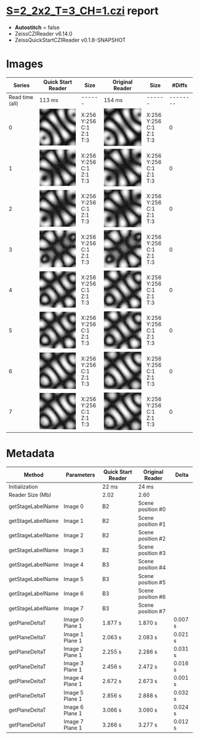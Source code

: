 # [S=2_2x2_T=3_CH=1.czi](https://zenodo.org/record/7015307/files/S%3D2_2x2_T%3D3_CH%3D1.czi) report
 - **Autostitch** = false
 - ZeissCZIReader v6.14.0
 - ZeissQuickStartCZIReader v0.1.8-SNAPSHOT

# Images 

| Series            | Quick Start Reader | Size | Original Reader | Size | #Diffs |
|-------------------|--------------------|------|-----------------|------|--------|
| Read time (all)   |113 ms|------|154 ms|------|--------|
|0|![S=2_2x2_T=3_CH=1.quick_true.flat_true.stitch_false.series_0.jpg](S=2_2x2_T=3_CH=1/S=2_2x2_T=3_CH=1.quick_true.flat_true.stitch_false.series_0.jpg)|X:256<br>Y:256<br>C:1<br>Z:1<br>T:3|![S=2_2x2_T=3_CH=1.quick_false.flat_true.stitch_false.series_0.jpg](S=2_2x2_T=3_CH=1/S=2_2x2_T=3_CH=1.quick_false.flat_true.stitch_false.series_0.jpg)|X:256<br>Y:256<br>C:1<br>Z:1<br>T:3|0|
|1|![S=2_2x2_T=3_CH=1.quick_true.flat_true.stitch_false.series_1.jpg](S=2_2x2_T=3_CH=1/S=2_2x2_T=3_CH=1.quick_true.flat_true.stitch_false.series_1.jpg)|X:256<br>Y:256<br>C:1<br>Z:1<br>T:3|![S=2_2x2_T=3_CH=1.quick_false.flat_true.stitch_false.series_1.jpg](S=2_2x2_T=3_CH=1/S=2_2x2_T=3_CH=1.quick_false.flat_true.stitch_false.series_1.jpg)|X:256<br>Y:256<br>C:1<br>Z:1<br>T:3|0|
|2|![S=2_2x2_T=3_CH=1.quick_true.flat_true.stitch_false.series_2.jpg](S=2_2x2_T=3_CH=1/S=2_2x2_T=3_CH=1.quick_true.flat_true.stitch_false.series_2.jpg)|X:256<br>Y:256<br>C:1<br>Z:1<br>T:3|![S=2_2x2_T=3_CH=1.quick_false.flat_true.stitch_false.series_2.jpg](S=2_2x2_T=3_CH=1/S=2_2x2_T=3_CH=1.quick_false.flat_true.stitch_false.series_2.jpg)|X:256<br>Y:256<br>C:1<br>Z:1<br>T:3|0|
|3|![S=2_2x2_T=3_CH=1.quick_true.flat_true.stitch_false.series_3.jpg](S=2_2x2_T=3_CH=1/S=2_2x2_T=3_CH=1.quick_true.flat_true.stitch_false.series_3.jpg)|X:256<br>Y:256<br>C:1<br>Z:1<br>T:3|![S=2_2x2_T=3_CH=1.quick_false.flat_true.stitch_false.series_3.jpg](S=2_2x2_T=3_CH=1/S=2_2x2_T=3_CH=1.quick_false.flat_true.stitch_false.series_3.jpg)|X:256<br>Y:256<br>C:1<br>Z:1<br>T:3|0|
|4|![S=2_2x2_T=3_CH=1.quick_true.flat_true.stitch_false.series_4.jpg](S=2_2x2_T=3_CH=1/S=2_2x2_T=3_CH=1.quick_true.flat_true.stitch_false.series_4.jpg)|X:256<br>Y:256<br>C:1<br>Z:1<br>T:3|![S=2_2x2_T=3_CH=1.quick_false.flat_true.stitch_false.series_4.jpg](S=2_2x2_T=3_CH=1/S=2_2x2_T=3_CH=1.quick_false.flat_true.stitch_false.series_4.jpg)|X:256<br>Y:256<br>C:1<br>Z:1<br>T:3|0|
|5|![S=2_2x2_T=3_CH=1.quick_true.flat_true.stitch_false.series_5.jpg](S=2_2x2_T=3_CH=1/S=2_2x2_T=3_CH=1.quick_true.flat_true.stitch_false.series_5.jpg)|X:256<br>Y:256<br>C:1<br>Z:1<br>T:3|![S=2_2x2_T=3_CH=1.quick_false.flat_true.stitch_false.series_5.jpg](S=2_2x2_T=3_CH=1/S=2_2x2_T=3_CH=1.quick_false.flat_true.stitch_false.series_5.jpg)|X:256<br>Y:256<br>C:1<br>Z:1<br>T:3|0|
|6|![S=2_2x2_T=3_CH=1.quick_true.flat_true.stitch_false.series_6.jpg](S=2_2x2_T=3_CH=1/S=2_2x2_T=3_CH=1.quick_true.flat_true.stitch_false.series_6.jpg)|X:256<br>Y:256<br>C:1<br>Z:1<br>T:3|![S=2_2x2_T=3_CH=1.quick_false.flat_true.stitch_false.series_6.jpg](S=2_2x2_T=3_CH=1/S=2_2x2_T=3_CH=1.quick_false.flat_true.stitch_false.series_6.jpg)|X:256<br>Y:256<br>C:1<br>Z:1<br>T:3|0|
|7|![S=2_2x2_T=3_CH=1.quick_true.flat_true.stitch_false.series_7.jpg](S=2_2x2_T=3_CH=1/S=2_2x2_T=3_CH=1.quick_true.flat_true.stitch_false.series_7.jpg)|X:256<br>Y:256<br>C:1<br>Z:1<br>T:3|![S=2_2x2_T=3_CH=1.quick_false.flat_true.stitch_false.series_7.jpg](S=2_2x2_T=3_CH=1/S=2_2x2_T=3_CH=1.quick_false.flat_true.stitch_false.series_7.jpg)|X:256<br>Y:256<br>C:1<br>Z:1<br>T:3|0|

# Metadata

|  Method            | Parameters       | Quick Start Reader | Original Reader | Delta  |
| -------------------|------------------|--------------------|-----------------|------- |
| Initialization     |                  |22 ms|24 ms|        |
| Reader Size (Mb)     |                  |2.02|2.60|        |
| getStageLabelName| Image 0 | B2| Scene position #0| |
| getStageLabelName| Image 1 | B2| Scene position #1| |
| getStageLabelName| Image 2 | B2| Scene position #2| |
| getStageLabelName| Image 3 | B2| Scene position #3| |
| getStageLabelName| Image 4 | B3| Scene position #4| |
| getStageLabelName| Image 5 | B3| Scene position #5| |
| getStageLabelName| Image 6 | B3| Scene position #6| |
| getStageLabelName| Image 7 | B3| Scene position #7| |
| getPlaneDeltaT| Image 0 Plane 1 |  1.877 s |  1.870 s | 0.007 s |
| getPlaneDeltaT| Image 1 Plane 1 |  2.063 s |  2.083 s | 0.021 s |
| getPlaneDeltaT| Image 2 Plane 1 |  2.255 s |  2.286 s | 0.031 s |
| getPlaneDeltaT| Image 3 Plane 1 |  2.456 s |  2.472 s | 0.016 s |
| getPlaneDeltaT| Image 4 Plane 1 |  2.672 s |  2.673 s | 0.001 s |
| getPlaneDeltaT| Image 5 Plane 1 |  2.856 s |  2.888 s | 0.032 s |
| getPlaneDeltaT| Image 6 Plane 1 |  3.066 s |  3.090 s | 0.024 s |
| getPlaneDeltaT| Image 7 Plane 1 |  3.266 s |  3.277 s | 0.012 s |

